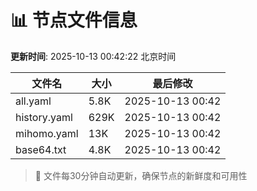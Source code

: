 # 📊 节点文件信息

**更新时间**: 2025-10-13 00:42:22 北京时间

| 文件名 | 大小 | 最后修改 |
|--------|------|----------|
| all.yaml | 5.8K | 2025-10-13 00:42 |
| history.yaml | 629K | 2025-10-13 00:42 |
| mihomo.yaml | 13K | 2025-10-13 00:42 |
| base64.txt | 4.8K | 2025-10-13 00:42 |

> 🔄 文件每30分钟自动更新，确保节点的新鲜度和可用性
